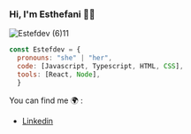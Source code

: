 ### Hi, I'm Esthefani 👩‍💻
![Estefdev (6)11](https://user-images.githubusercontent.com/113647593/230734268-a3951128-1cd5-4f37-8a0d-43f561a65370.png)


```js
const Estefdev = {
  pronouns: "she" | "her",
  code: [Javascript, Typescript, HTML, CSS],
  tools: [React, Node],
  }
  ```
 
You can find me 🌍 :

- [Linkedin](https://linkedin.com/in/esthefani-rosales-hilares/)


<!--
**Estefdev/Estefdev** is a ✨ _special_ ✨ repository because its `README.md` (this file) appears on your GitHub profile.

Here are some ideas to get you started:

- 🔭 I’m currently working on ...
- 🌱 I’m currently learning ...
- 👯 I’m looking to collaborate on ...
- 🤔 I’m looking for help with ...
- 💬 Ask me about ...
- 📫 How to reach me: ...
- 😄 Pronouns: ...
- ⚡ Fun fact: ...
-->
